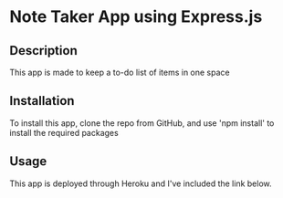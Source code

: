 # Note Taker App using Express.js

## Description 
This app is made to keep a to-do list of items in one space

## Installation
To install this app, clone the repo from GitHub, and use 'npm install' to install the required packages

## Usage
This app is deployed through Heroku and I've included the link below. 